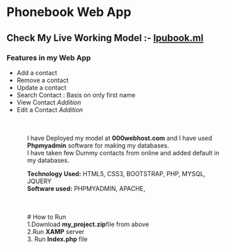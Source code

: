 # Phonebook Web App

## Check My Live Working Model :- <a href="http://www.lpubook.ml">lpubook.ml</a>
### Features in my Web App
<ul>
  <li>Add a contact
 <li> Remove a contact
 <li> Update a contact 
 <li>Search Contact : Basis on only first name
 <li>View Contact  <i>Addition</i/>
  <li>Edit a Contact  <i>Addition</i>

  <ul/>
<br/>
<br/>

I have Deployed my model at <b>000webhost.com</b> and I have used <b>Phpmyadmin</b> software for making my databases.
  <br/>
I have taken few Dummy contacts from online and added default in my databases.

<b> Technology Used:</b> HTML5, CSS3, BOOTSTRAP, PHP, MYSQL, JQUERY<br/>
<b>Software used:</b>  PHPMYADMIN, APACHE, 

<br/>
<br/>
# How to Run
<br/>
1.Download <b>my_project.zip</b>file from above<br/> 
2.Run <b>XAMP</b> server <br/>
3. Run <b>Index.php</b> file
